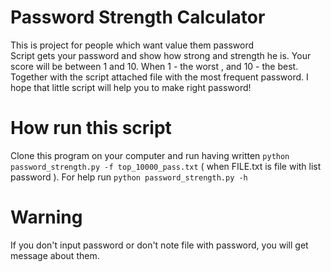 # Password Strength Calculator
This is project for people which want value them password    
Script gets your password and show how strong and strength he is. Your score will be between 1 and 10.
When 1 - the worst , and 10 - the best.    
Together with the script attached file with the most frequent password.
I hope that little script will help you to make right password!
 
# How run this script
Clone this program on your computer and run having written `python password_strength.py -f top_10000_pass.txt` ( when FILE.txt is file with list password ). For help run `python password_strength.py -h` 

# Warning
If you don't input password or don't note file with password, you will get message about them.
